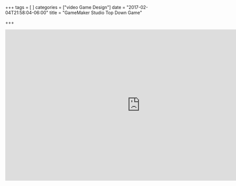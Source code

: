 +++
tags = [
]
categories = ["video Game Design"]
date = "2017-02-04T21:58:04-06:00"
title = "GameMaker Studio Top Down Game"

+++
<div class="embed-responsive embed-responsive-16by9">
<iframe width="853" height="480" src="https://www.youtube.com/embed/videoseries?list=PLTZoMpB5Z4aAERX0HXUYhBu3UMUyQkKPp" frameborder="0" allowfullscreen></iframe>
</div>